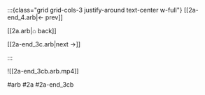 :::{class="grid grid-cols-3 justify-around text-center w-full"}
[[2a-end_4.arb|← prev]]

[[2a.arb|⌂ back]]

[[2a-end_3c.arb|next →]]

:::

![[2a-end_3cb.arb.mp4]]

#arb #2a #2a-end_3cb